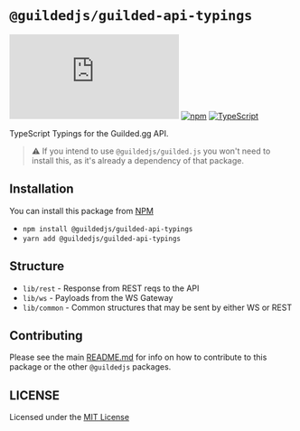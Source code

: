# `@guildedjs/guilded-api-typings`  

[![GitHub](https://img.shields.io/github/license/guildedjs/guilded.js)](https://github.com/guildedjs/guilded.js/blob/master/LICENSE)
[![npm](https://img.shields.io/npm/v/@guildedjs/guilded-api-typings?color=crimson&logo=npm)](https://www.npmjs.com/package/@guildedjs/guilded-api-typings)
[![TypeScript](https://github.com/guildedjs/guilded.js/actions/workflows/typescript.yml/badge.svg)](https://github.com/guildedjs/guilded.js/actions/workflows/typescript.yml)

TypeScript Typings for the Guilded.gg API.

> ⚠️ If you intend to use `@guildedjs/guilded.js` you won't need to install this, as it's already a dependency of that package.

## Installation
You can install this package from [NPM](https://www.npmjs.com/package/@guildedjs/guilded-api-typings)

- `npm install @guildedjs/guilded-api-typings`  
- `yarn add @guildedjs/guilded-api-typings`

## Structure
- `lib/rest` - Response from REST reqs to the API
- `lib/ws` - Payloads from the WS Gateway
- `lib/common` - Common structures that may be sent by either WS or REST

## Contributing
Please see the main [README.md](https://github.com/guildedjs/guilded.js) for info on how to contribute to this package or the other `@guildedjs` packages.

## LICENSE
Licensed under the [MIT License](https://github.com/guildedjs/guildedjs/blob/master/LICENSE)
